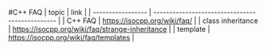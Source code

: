 #C++ FAQ
| topic             | link                                            |
| ----------------- | ----------------------------------------------- |
| C++ FAQ           | https://isocpp.org/wiki/faq/                    |
| class inheritance | https://isocpp.org/wiki/faq/strange-inheritance |
| template          | https://isocpp.org/wiki/faq/templates           |